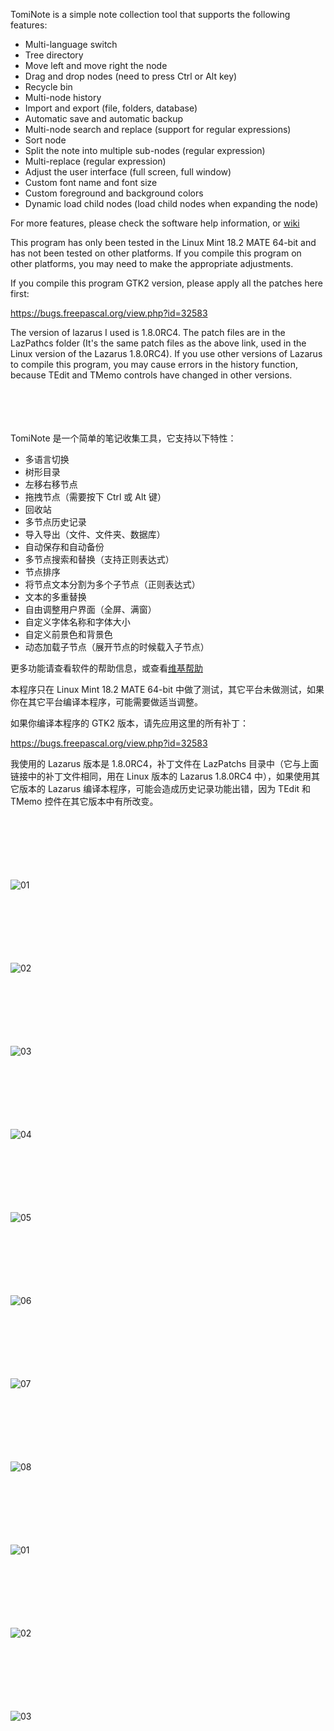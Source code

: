 TomiNote is a simple note collection tool that supports the following features:

- Multi-language switch
- Tree directory
- Move left and move right the node
- Drag and drop nodes (need to press Ctrl or Alt key)
- Recycle bin
- Multi-node history
- Import and export (file, folders, database)
- Automatic save and automatic backup
- Multi-node search and replace (support for regular expressions)
- Sort node
- Split the note into multiple sub-nodes (regular expression)
- Multi-replace (regular expression)
- Adjust the user interface (full screen, full window)
- Custom font name and font size
- Custom foreground and background colors
- Dynamic load child nodes (load child nodes when expanding the node)


For more features, please check the software help information, or [wiki](https://github.com/tomitomy/TomiNote/wiki)

This program has only been tested in the Linux Mint 18.2 MATE 64-bit and has not been tested on other platforms. If you compile this program on other platforms, you may need to make the appropriate adjustments.

If you compile this program GTK2 version, please apply all the patches here first:

https://bugs.freepascal.org/view.php?id=32583

The version of lazarus I used is 1.8.0RC4. The patch files are in the LazPathcs folder (It's the same patch files as the above link, used in the Linux version of the Lazarus 1.8.0RC4). If you use other versions of Lazarus to compile this program, you may cause errors in the history function, because TEdit and TMemo controls have changed in other versions.

　

　

TomiNote 是一个简单的笔记收集工具，它支持以下特性：

- 多语言切换
- 树形目录
- 左移右移节点
- 拖拽节点（需要按下 Ctrl 或 Alt 键）
- 回收站
- 多节点历史记录
- 导入导出（文件、文件夹、数据库）
- 自动保存和自动备份
- 多节点搜索和替换（支持正则表达式）
- 节点排序
- 将节点文本分割为多个子节点（正则表达式）
- 文本的多重替换
- 自由调整用户界面（全屏、满窗）
- 自定义字体名称和字体大小
- 自定义前景色和背景色
- 动态加载子节点（展开节点的时候载入子节点）

更多功能请查看软件的帮助信息，或查看[维基帮助](https://github.com/tomitomy/TomiNote/wiki)

本程序只在 Linux Mint 18.2 MATE 64-bit 中做了测试，其它平台未做测试，如果你在其它平台编译本程序，可能需要做适当调整。

如果你编译本程序的 GTK2 版本，请先应用这里的所有补丁：

https://bugs.freepascal.org/view.php?id=32583

我使用的 Lazarus 版本是 1.8.0RC4，补丁文件在 LazPatchs 目录中（它与上面链接中的补丁文件相同，用在 Linux 版本的 Lazarus 1.8.0RC4 中），如果使用其它版本的 Lazarus 编译本程序，可能会造成历史记录功能出错，因为 TEdit 和 TMemo 控件在其它版本中有所改变。

　

　

　

![01](https://github.com/tomitomy/TomiNote/blob/master/images/PNG/01.png)

　

　

　

![02](https://github.com/tomitomy/TomiNote/blob/master/images/PNG/02.png)

　

　

　

![03](https://github.com/tomitomy/TomiNote/blob/master/images/PNG/03.png)

　

　

　

![04](https://github.com/tomitomy/TomiNote/blob/master/images/PNG/04.png)

　

　

　

![05](https://github.com/tomitomy/TomiNote/blob/master/images/PNG/05.png)

　

　

　

![06](https://github.com/tomitomy/TomiNote/blob/master/images/PNG/06.png)

　

　

　

![07](https://github.com/tomitomy/TomiNote/blob/master/images/PNG/07.png)

　

　

　

![08](https://github.com/tomitomy/TomiNote/blob/master/images/PNG/08.png)

　

　

　

![01](https://github.com/tomitomy/TomiNote/blob/master/images/01.gif)

　

　

　


![02](https://github.com/tomitomy/TomiNote/blob/master/images/02.gif)

　

　

　


![03](https://github.com/tomitomy/TomiNote/blob/master/images/03.gif)
